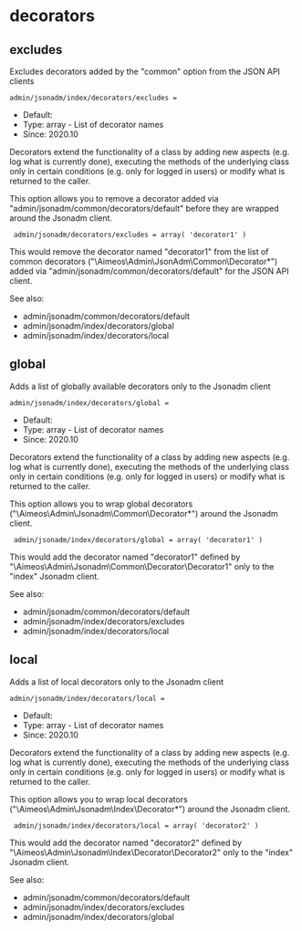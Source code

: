 
# decorators
## excludes

Excludes decorators added by the "common" option from the JSON API clients

```
admin/jsonadm/index/decorators/excludes = 
```

* Default: 
* Type: array - List of decorator names
* Since: 2020.10

Decorators extend the functionality of a class by adding new aspects
(e.g. log what is currently done), executing the methods of the underlying
class only in certain conditions (e.g. only for logged in users) or
modify what is returned to the caller.

This option allows you to remove a decorator added via
"admin/jsonadm/common/decorators/default" before they are wrapped
around the Jsonadm client.

```
 admin/jsonadm/decorators/excludes = array( 'decorator1' )
```

This would remove the decorator named "decorator1" from the list of
common decorators ("\Aimeos\Admin\JsonAdm\Common\Decorator\*") added via
"admin/jsonadm/common/decorators/default" for the JSON API client.

See also:

* admin/jsonadm/common/decorators/default
* admin/jsonadm/index/decorators/global
* admin/jsonadm/index/decorators/local

## global

Adds a list of globally available decorators only to the Jsonadm client

```
admin/jsonadm/index/decorators/global = 
```

* Default: 
* Type: array - List of decorator names
* Since: 2020.10

Decorators extend the functionality of a class by adding new aspects
(e.g. log what is currently done), executing the methods of the underlying
class only in certain conditions (e.g. only for logged in users) or
modify what is returned to the caller.

This option allows you to wrap global decorators
("\Aimeos\Admin\Jsonadm\Common\Decorator\*") around the Jsonadm
client.

```
 admin/jsonadm/index/decorators/global = array( 'decorator1' )
```

This would add the decorator named "decorator1" defined by
"\Aimeos\Admin\Jsonadm\Common\Decorator\Decorator1" only to the
"index" Jsonadm client.

See also:

* admin/jsonadm/common/decorators/default
* admin/jsonadm/index/decorators/excludes
* admin/jsonadm/index/decorators/local

## local

Adds a list of local decorators only to the Jsonadm client

```
admin/jsonadm/index/decorators/local = 
```

* Default: 
* Type: array - List of decorator names
* Since: 2020.10

Decorators extend the functionality of a class by adding new aspects
(e.g. log what is currently done), executing the methods of the underlying
class only in certain conditions (e.g. only for logged in users) or
modify what is returned to the caller.

This option allows you to wrap local decorators
("\Aimeos\Admin\Jsonadm\Index\Decorator\*") around the Jsonadm
client.

```
 admin/jsonadm/index/decorators/local = array( 'decorator2' )
```

This would add the decorator named "decorator2" defined by
"\Aimeos\Admin\Jsonadm\Index\Decorator\Decorator2" only to the
"index" Jsonadm client.

See also:

* admin/jsonadm/common/decorators/default
* admin/jsonadm/index/decorators/excludes
* admin/jsonadm/index/decorators/global